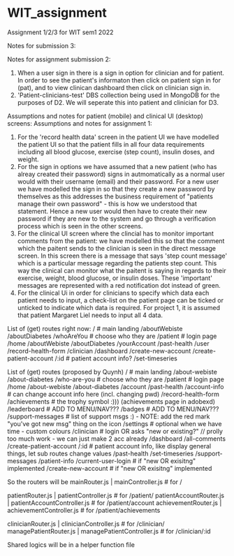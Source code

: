 # WIT_assignment
Assignment 1/2/3 for WIT sem1 2022

Notes for submission 3: 

Notes for assignment submission 2: 
1. When a user sign in there is a sign in option for clinician and for patient. In order to see the patient's informaton then click on patient sign in for (pat), and to view clinican dashboard then click on clinician sign in.
2. 'Patient-clinicians-test' DBS collection being used in MongoDB for the purposes of D2. We will seperate this into patient and clinician for D3. 

Assumptions and notes for patient (mobile) and clinical UI (desktop) screens:
Assumptions and notes for assignment 1: 

1. For the 'record health data' screen in the patient UI we have modelled the patient UI so that the patient fills
in all four data requirements including all blood glucose, exercise (step count), insulin doses, and weight. 
2. For the sign in options we have assumed that a new patient (who has alreay created their password) signs in autmomatically as a normal user would with their username (email) and their password. For a new user we have modelled the sign in so that they create a new password by themselves as this addresses the business requirement of "patients manage their own password" - this is how we understood that statement. Hence a new user would then have to create their new password if they are new to the system and go through a verification process which is seen in the other screens. 
3. For the clinical UI screen where the clincial has to monitor important comments from the patient: we have modelled this so that the comment which the paitent sends to the clinician is seen in the direct message screen. In this screen there is a message that says 'step count message' which is a particular message regarding the patients step count. This way the clinical can monitor what the paitent is saying in regards to their exercise, weight, blood glucose, or insulin doses. These 'important' messages are represented with a red notification dot instead of green.
4. For the clinical Ui in order for clinicians to specify which data each patient needs to input, a check-list on the patient page can be ticked or unticked to indicate which data is required. For project 1, it is assumed that patient Margaret Liel needs to input all 4 data. 

List of (get) routes right now:
/                                   # main landing
/aboutWebiste
/aboutDiabetes
/whoAreYou                          # choose who they are
/patient                            # login page
        /home
        /aboutWebiste
        /aboutDiabetes
        /yourAccount
        /past-health
        /user
        /record-health-form
/clinician
        /dashboard
        /create-new-account
        /create-patient-account
        /:id                        # patient account info?
                /set-timeseries

List of (get) routes (proposed by Quynh)
/                                   # main landing
/about-webiste
/about-diabetes
/who-are-you                        # choose who they are
/patient                            # login page
        /home
        /about-webiste
        /about-diabetes
        /account
                /past-health
                /account-info       # can change account info here (incl. changing pwd)
                /record-health-form
        /achievements               # the trophy symbol :))) (achievements page in adobexd)
                /leaderboard        # ADD TO MENU/NAV???
                /badges             # ADD TO MENU/NAV???
        /support-messages           # list of support msgs :) - NOTE: add the red mark "you've got new msg" thing on the icon
        /settings                   # optional when we have time - custom colours
/clinician                          # login OR asks "new or existing?" // prolly too much work - we can just make 2 acc already
        /dashboard
        /all-comments
        /create-patient-account
        /:id                        # patient account info, like display general things, let sub routes change values
                /past-health
                /set-timeseries
                /support-messages
                /patient-info
        /current-user-login         # if "new OR exisitng" implemented
        /create-new-account         # if "new OR exisitng" implemented

So the routers will be
mainRouter.js               |   mainController.js               # for /

patientRouter.js            |   patientController.js            # for /patient/
patientAccountRouter.js     |   patientAccountController.js     # for /patient/account
achievementRouter.js        |   achievementController.js        # for /patient/achievements

clinicianRouter.js          |   clinicianController.js          # for /clinician/
managePatientRouter.js      |   managePatientController.js      # for /clinician/:id

Shared logics will be in a helper function file






